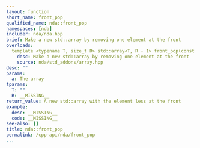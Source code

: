```yaml
---
layout: function
short_name: front_pop
qualified_name: nda::front_pop
namespaces: [nda]
includer: nda/nda.hpp
brief: Make a new std::array by removing one element at the front
overloads:
  template <typename T, size_t R> std::array<T, R - 1> front_pop(const std::array<T, R> & a):
    desc: Make a new std::array by removing one element at the front
    source: nda/std_addons/array.hpp
desc: ""
params:
  a: The array
tparams:
  T: ""
  R: __MISSING__
return_value: A new std::array with the element less at the front
example:
  desc: __MISSING__
  code: __MISSING__
see-also: []
title: nda::front_pop
permalink: /cpp-api/nda/front_pop
...
```


